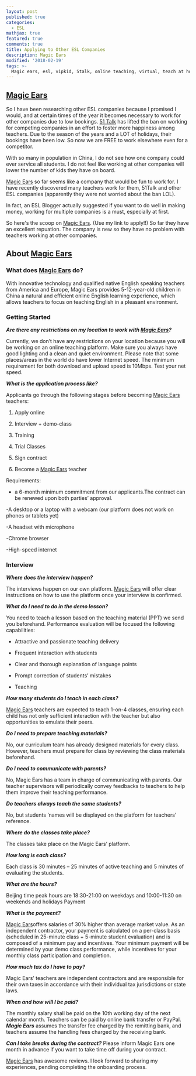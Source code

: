 ```yaml
---
layout: post
published: true
categories:
  - ESL
mathjax: true
featured: true
comments: true
title: Applying to Other ESL Companies
description: Magic Ears
modified: '2018-02-19'
tags: >-
  Magic ears, esl, vipkid, 5talk, online teaching, virtual, teach at home, TPR, total physical response, ESL, 51talk, VIPkid, teaching, math, science, mom
---
```

## [Magic Ears](https://t.mmears.com?referralCode=T128464)

So I have been researching other ESL companies because I promised I would, and at certain times of the year it becomes necessary to work for other companies due to low bookings.  [51 Talk](http://www.51talk.com/na?referrer=4825373) has lifted the ban on working for competing companies in an effort to foster more happiness among teachers.  Due to the season of the years and a LOT of holidays, their bookings have been low.  So now we are FREE to work elsewhere even for a competitor.

With so many in population in China, I do not see how one company could ever service all students.  I do not feel like working at other companies will lower the number of kids they have on board.

[Magic Ears](https://t.mmears.com?referralCode=T128464) so far seems like a company that would be fun to work for.  I have recently discovered many teachers work for them, 51Talk and other ESL companies (apparently they were not worried about the ban LOL).

In fact, an ESL Blogger actually suggested if you want to do well in making money, working for multiple companies is a must, especially at first.  

So here's the scoop on [Magic Ears](https://t.mmears.com?referralCode=T128464).  (Use my link to apply!!)
So far they have an excellent repuation.  The company is new so they have no problem with teachers working at other companies.

## About [Magic Ears](https://t.mmears.com?referralCode=T128464)

### What does [Magic Ears](https://t.mmears.com?referralCode=T128464) do?

With innovative technology and qualified native English speaking teachers from America and Europe, Magic Ears provides 5-12-year-old children in China a natural and efficient online English learning experience, which allows teachers to focus on teaching English in a pleasant environment.

### Getting Started
_**Are there any restrictions on my location to work with [Magic Ears](https://t.mmears.com?referralCode=T128464)?**_


Currently, we don’t have any restrictions on your location because you will be working on an online teaching platform. Make sure you always have good lighting and a clean and quiet environment. Please note that some places/areas in the world do have lower Internet speed. The minimum requirement for both download and upload speed is 10Mbps. Test your net speed.


_**What is the application process like?**_


Applicants go through the following stages before becoming [Magic Ears](https://t.mmears.com?referralCode=T128464) teachers:


1. Apply online


2. Interview + demo-class


3. Training


4. Trial Classes


5. Sign contract


6. Become a [Magic Ears](https://t.mmears.com?referralCode=T128464) teacher


Requirements:

- a 6-month minimum commitment from our applicants.The contract can be renewed upon both parties’ approval.

-A desktop or a laptop with a webcam (our platform does not work on phones or tablets yet)

-A headset with microphone

-Chrome browser

-High-speed internet

### Interview


_**Where does the interview happen?**_


The interviews happen on our own platform. [Magic Ears](https://t.mmears.com?referralCode=T128464) will offer clear instructions on how to use the platform once your interview is confirmed.


**_What do I need to do in the demo lesson?_**

You need to teach a lesson based on the teaching material (PPT) we send you beforehand. Performance evaluation will be focused the following capabilities:

- Attractive and passionate teaching delivery

- Frequent interaction with students

- Clear and thorough explanation of language points

- Prompt correction of students’ mistakes

- Teaching

_**How many students do I teach in each class?**_

[Magic Ears](https://t.mmears.com?referralCode=T128464) teachers are expected to teach 1-on-4 classes, ensuring each child has not only sufficient interaction with the teacher but also opportunities to emulate their peers.

_**Do I need to prepare teaching materials?**_

No, our curriculum team has already designed materials for every class. However, teachers must prepare for class by reviewing the class materials beforehand.

_**Do I need to communicate with parents?**_

No, Magic Ears has a team in charge of communicating with parents. Our teacher supervisors will periodically convey feedbacks to teachers to help them improve their teaching performance.

_**Do teachers always teach the same students?**_

No, but students ‘names will be displayed on the platform for teachers’ reference.

_**Where do the classes take place?**_

The classes take place on the Magic Ears’ platform.

_**How long is each class?**_

Each class is 30 minutes – 25 minutes of active teaching and 5 minutes of evaluating the students.

_**What are the hours?**_

Beijing time peak hours are 18:30-21:00 on weekdays and 10:00-11:30 on weekends and holidays
Payment

_**What is the payment?**_

[Magic Ears](https://t.mmears.com?referralCode=T128464)offers salaries of 30% higher than average market value. As an independent contractor, your payment is calculated on a per-class basis (scheduled in 25-minute class + 5-minute student evaluation) and is composed of a minimum pay and incentives. Your minimum payment will be determined by your demo class performance, while incentives for your monthly class participation and completion.

**_How much tax do I have to pay?_**

Magic Ears’ teachers are independent contractors and are responsible for their own taxes in accordance with their individual tax jurisdictions or state laws.

_**When and how will I be paid?**_

The monthly salary shall be paid on the 10th working day of the next calendar month. Teachers can be paid by online bank transfer or PayPal. _**Magic Ears**_ assumes the transfer fee charged by the remitting bank, and teachers assume the handling fees charged by the receiving bank.

_**Can I take breaks during the contract?**_
Please inform Magic Ears one month in advance if you want to take time off during your contract.

[Magic Ears](https://t.mmears.com?referralCode=T128464) has awesome reviews.  I look forward to sharing my experiences, pending completing the onboarding process.
